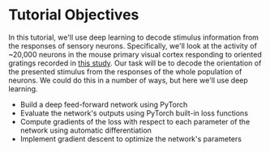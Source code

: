 # Tutorial Objectives
In this tutorial, we'll use deep learning to decode stimulus information from the responses of sensory neurons. Specifically, we'll look at the activity of ~20,000 neurons in the mouse primary visual cortex responding to oriented gratings recorded in [this study](https://www.biorxiv.org/content/10.1101/679324v2.abstract). Our task will be to decode the orientation of the presented stimulus from the responses of the whole population of neurons. We could do this in a number of ways, but here we'll use deep learning.
* Build a deep feed-forward network using PyTorch
* Evaluate the network's outputs using PyTorch built-in loss functions
* Compute gradients of the loss with respect to each parameter of the network using automatic differentiation
* Implement gradient descent to optimize the network's parameters

